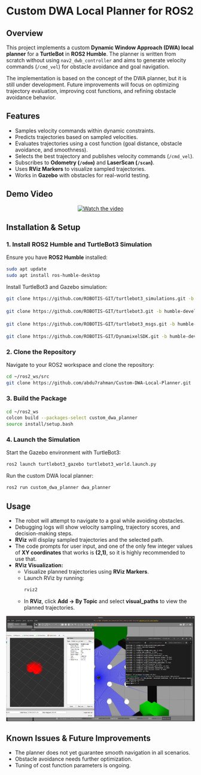 # Custom DWA Local Planner for ROS2

## Overview
This project implements a custom **Dynamic Window Approach (DWA) local planner** for a **TurtleBot** in **ROS2 Humble**. The planner is written from scratch without using `nav2_dwb_controller` and aims to generate velocity commands (`/cmd_vel`) for obstacle avoidance and goal navigation.

The implementation is based on the concept of the DWA planner, but it is still under development. Future improvements will focus on optimizing trajectory evaluation, improving cost functions, and refining obstacle avoidance behavior.

## Features
- Samples velocity commands within dynamic constraints.
- Predicts trajectories based on sampled velocities.
- Evaluates trajectories using a cost function (goal distance, obstacle avoidance, and smoothness).
- Selects the best trajectory and publishes velocity commands (`/cmd_vel`).
- Subscribes to **Odometry (`/odom`)** and **LaserScan (`/scan`)**.
- Uses **RViz Markers** to visualize sampled trajectories.
- Works in **Gazebo** with obstacles for real-world testing.

## Demo Video  

<p align="center">
  <a href="https://youtu.be/yFtexC6-Z1g">
    <img src="https://img.youtube.com/vi/yFtexC6-Z1g/0.jpg" alt="Watch the video" width="600"/>
  </a>
</p>

## Installation & Setup
### 1. Install ROS2 Humble and TurtleBot3 Simulation
Ensure you have **ROS2 Humble** installed:
```sh
sudo apt update
sudo apt install ros-humble-desktop
```

Install TurtleBot3 and Gazebo simulation:
```sh
git clone https://github.com/ROBOTIS-GIT/turtlebot3_simulations.git -b humble-devel

git clone https://github.com/ROBOTIS-GIT/turtlebot3.git -b humble-devel

git clone https://github.com/ROBOTIS-GIT/turtlebot3_msgs.git -b humble-devel

git clone https://github.com/ROBOTIS-GIT/DynamixelSDK.git -b humble-devel
```

### 2. Clone the Repository
Navigate to your ROS2 workspace and clone the repository:
```sh
cd ~/ros2_ws/src
git clone https://github.com/abdu7rahman/Custom-DWA-Local-Planner.git
```

### 3. Build the Package
```sh
cd ~/ros2_ws
colcon build --packages-select custom_dwa_planner
source install/setup.bash
```

### 4. Launch the Simulation
Start the Gazebo environment with TurtleBot3:
```sh
ros2 launch turtlebot3_gazebo turtlebot3_world.launch.py
```

Run the custom DWA local planner:
```sh
ros2 run custom_dwa_planner dwa_planner
```

## Usage
- The robot will attempt to navigate to a goal while avoiding obstacles.
- Debugging logs will show velocity sampling, trajectory scores, and decision-making steps.
- **RViz** will display sampled trajectories and the selected path.
- The code prompts for user input, and one of the only few integer values of **XY coordinates** that works is **(2,1)**, so it is highly recommended to use that.
- **RViz Visualization:**
  - Visualize planned trajectories using **RViz Markers**.
  - Launch RViz by running:
    ```sh
    rviz2
    ```
  - In **RViz**, click **Add → By Topic** and select **visual_paths** to view the planned trajectories.

![Custom DWA Planner](images/dwa_diagram.png)

## Known Issues & Future Improvements
- The planner does not yet guarantee smooth navigation in all scenarios.
- Obstacle avoidance needs further optimization.
- Tuning of cost function parameters is ongoing.
